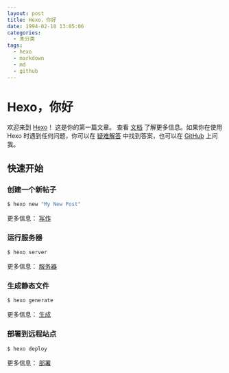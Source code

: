```yaml
---
layout: post
title: Hexo，你好
date: 1994-02-18 13:05:06
categories: 
  - 未分类
tags: 
  - hexo
  - markdown
  - md
  - github
---
```

# Hexo，你好

欢迎来到 [Hexo](https://hexo.io/)！ 这是你的第一篇文章。 查看 [文档](https://hexo.io/docs/) 了解更多信息。如果你在使用 Hexo 时遇到任何问题，你可以在 [疑难解答](https://hexo.io/docs/troubleshooting.html) 中找到答案，也可以在 [GitHub](https://github.com/hexojs/hexo/issues) 上问我。

## 快速开始

### 创建一个新帖子

``` bash
$ hexo new "My New Post"
```

更多信息： [写作](https://hexo.io/docs/writing.html)

### 运行服务器

``` bash
$ hexo server
```

更多信息： [服务器](https://hexo.io/docs/server.html)

### 生成静态文件

``` bash
$ hexo generate
```

更多信息： [生成](https://hexo.io/docs/generating.html)

### 部署到远程站点

``` bash
$ hexo deploy
```

更多信息： [部署](https://hexo.io/docs/one-command-deployment.html)
